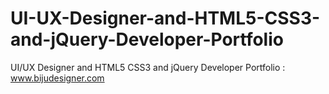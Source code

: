 # UI-UX-Designer-and-HTML5-CSS3-and-jQuery-Developer-Portfolio
UI/UX Designer and HTML5 CSS3 and jQuery Developer Portfolio : www.bijudesigner.com
